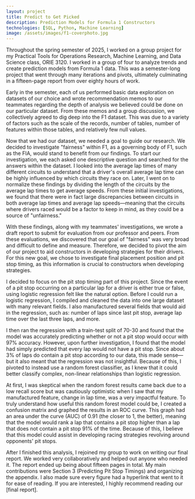 ```yaml
---
layout: project
title: Predict to Get Picked
description: Prediction Models for Formula 1 Constructors
technologies: [SQL, Python, Machine Learning]
image: /assets/images/f1-coverphoto.jpg
---
```


Throughout the spring semester of 2025, I worked on a group project for my Practical Tools for Operations Research, Machine Learning, and Data Science class, ORIE 3120. I worked in a group of four to analyze trends and create prediction models from Formula 1 data. This was a semester-long project that went through many iterations and pivots, ultimately culminating in a fifteen-page report from over eighty hours of work.

Early in the semester, each of us performed basic data exploration on datasets of our choice and wrote recommendation memos to our teammates regarding the depth of analysis we believed could be done on our particular dataset. From these memos and a group discussion, we collectively agreed to dig deep into the F1 dataset. This was due to a variety of factors such as the scale of the records, number of tables, number of features within those tables, and relatively few null values.

Now that we had our dataset, we needed a goal to guide our research. We decided to investigate "fairness" within F1, as a governing body of F1, such as the FIA, would stand to benefit from our findings. To start our investigation, we each asked one descriptive question and searched for the answers within the dataset. I looked into the average lap times of many different circuits to understand that a driver's overall average lap time can be highly influenced by which circuits they race on. Later, I went on to normalize these findings by dividing the length of the circuits by the average lap times to get average speeds. From these initial investigations, we found that there were in fact large discrepancies between circuits in both average lap times and average lap speeds—meaning that the circuits where drivers raced would be a factor to keep in mind, as they could be a source of "unfairness."

With these findings, along with my teammates' investigations, we wrote a draft report to submit for evaluation from our professor and peers. From these evaluations, we discovered that our goal of "fairness" was very broad and difficult to define and measure. Therefore, we decided to pivot the aim of our project to aid constructors in developing strategies for their drivers. For this new goal, we chose to investigate final placement position and pit stop timing, as this information is crucial to constructors when developing strategies.

I decided to focus on the pit stop timing part of this project. Since the event of a pit stop occurring on a particular lap for a driver is either true or false, using logistic regression felt like the natural option. Before I could run a logistic regression, I compiled and cleaned the data into one large dataset with many relevant fields. I also manufactured several fields that would aid in the regression, such as: number of laps since last pit stop, average lap time over the last three laps, and more.

I then ran the regression with a train-test split of 70-30 and found that the model was accurately predicting whether or not a pit stop would occur with 97% accuracy. However, upon further investigation, I found that the model had simply predicted that every lap would not have a pit stop. Since about 3% of laps do contain a pit stop according to our data, this made sense—but it also meant that the regression was not insightful. Because of this, I pivoted to instead use a random forest classifier, as I knew that it could better classify complex, non-linear relationships than logistic regression.

At first, I was skeptical when the random forest results came back due to a low recall score but was cautiously optimistic when I saw that my manufactured feature, change in lap time, was a very impactful feature. To truly understand how useful this random forest model could be, I created a confusion matrix and graphed the results in an ROC curve. This graph had an area under the curve (AUC) of 0.91 (the closer to 1, the better), meaning that the model would rank a lap that contains a pit stop higher than a lap that does not contain a pit stop 91% of the time. Because of this, I believe that this model could assist in developing racing strategies revolving around opponents' pit stops.

After I finished this analysis, I rejoined my group to work on writing our final report. We worked very collaboratively and helped out anyone who needed it. The report ended up being about fifteen pages in total. My main contributions were Section 3 (Predicting Pit Stop Timings) and organizing the appendix. I also made sure every figure had a hyperlink that went to it for ease of reading. If you are interested, I highly recommend reading our [final report].